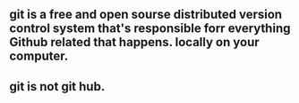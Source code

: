 ## git is a free and open sourse distributed version control system that's responsible forr everything Github related that happens. locally on your computer.
## git is not git hub.
